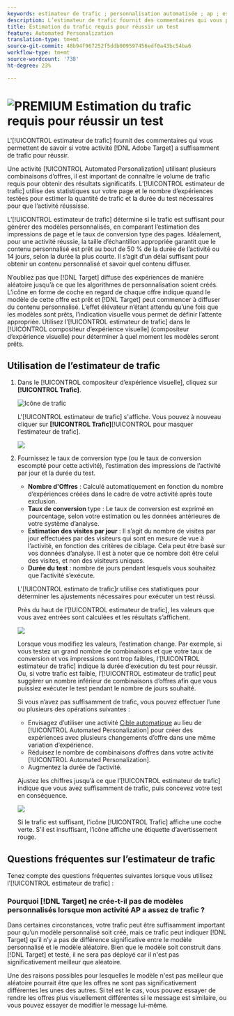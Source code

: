 ```yaml
---
keywords: estimateur de trafic ; personnalisation automatisée ; ap ; estimation du trafic
description: L’estimateur de trafic fournit des commentaires qui vous permettent de savoir si votre activité Adobe Target dispose d’un trafic suffisant pour réussir.
title: Estimation du trafic requis pour réussir un test
feature: Automated Personalization
translation-type: tm+mt
source-git-commit: 48b94f967252f5ddb009597456edf0a43bc54ba6
workflow-type: tm+mt
source-wordcount: '738'
ht-degree: 23%

---
```



# ![PREMIUM](/help/assets/premium.png) Estimation du trafic requis pour réussir un test

L&#39;[!UICONTROL estimateur de trafic] fournit des commentaires qui vous permettent de savoir si votre activité [!DNL Adobe Target] a suffisamment de trafic pour réussir.

Une activité [!UICONTROL Automated Personalization] utilisant plusieurs combinaisons d’offres, il est important de connaître le volume de trafic requis pour obtenir des résultats significatifs. L’[!UICONTROL estimateur de trafic] utilise des statistiques sur votre page et le nombre d’expériences testées pour estimer la quantité de trafic et la durée du test nécessaires pour que l’activité réussisse.

L’[!UICONTROL estimateur de trafic] détermine si le trafic est suffisant pour générer des modèles personnalisés, en comparant l’estimation des impressions de page et le taux de conversion type des pages. Idéalement, pour une activité réussie, la taille d’échantillon appropriée garantit que le contenu personnalisé est prêt au bout de 50 % de la durée de l’activité ou 14 jours, selon la durée la plus courte. Il s’agit d’un délai suffisant pour obtenir un contenu personnalisé et savoir quel contenu diffuser.

N’oubliez pas que [!DNL Target] diffuse des expériences de manière aléatoire jusqu’à ce que les algorithmes de personnalisation soient créés. L’icône en forme de coche en regard de chaque offre indique quand le modèle de cette offre est prêt et [!DNL Target] peut commencer à diffuser du contenu personnalisé. L’effet élévateur n’étant attendu qu’une fois que les modèles sont prêts, l’indication visuelle vous permet de définir l’attente appropriée. Utilisez l’[!UICONTROL estimateur de trafic] dans le [!UICONTROL compositeur d’expérience visuelle] (compositeur d’expérience visuelle) pour déterminer à quel moment les modèles seront prêts.

## Utilisation de l’estimateur de trafic

1. Dans le [!UICONTROL compositeur d’expérience visuelle], cliquez sur **[!UICONTROL Trafic]**.

   ![Icône de trafic](/help/c-activities/t-automated-personalization/assets/icon-traffic.png)

   L&#39;[!UICONTROL estimateur de trafic] s&#39;affiche. Vous pouvez à nouveau cliquer sur **[!UICONTROL Trafic]**[!UICONTROL  pour masquer l’estimateur de trafic].

   ![](assets/ap_est.png)

1. Fournissez le taux de conversion type (ou le taux de conversion escompté pour cette activité), l’estimation des impressions de l’activité par jour et la durée du test.

   * **Nombre d&#39;Offres** : Calculé automatiquement en fonction du nombre d’expériences créées dans le cadre de votre activité après toute exclusion.
   * **Taux de conversion** type : Le taux de conversion est exprimé en pourcentage, selon votre estimation ou les données antérieures de votre système d’analyse.
   * **Estimation des visites par jour** : Il s’agit du nombre de visites par jour effectuées par des visiteurs qui sont en mesure de vue à l’activité, en fonction des critères de ciblage. Cela peut être basé sur vos données d’analyse. Il est à noter que ce nombre doit être celui des visites, et non des visiteurs uniques.
   * **Durée du test** : nombre de jours pendant lesquels vous souhaitez que l’activité s’exécute.

   L&#39;[!UICONTROL estimato de trafic]r utilise ces statistiques pour déterminer les ajustements nécessaires pour exécuter un test réussi.

   Près du haut de l’[!UICONTROL estimateur de trafic], les valeurs que vous avez entrées sont calculées et les résultats s’affichent.

   ![](assets/ap_est_no.png)

   Lorsque vous modifiez les valeurs, l’estimation change. Par exemple, si vous testez un grand nombre de combinaisons et que votre taux de conversion et vos impressions sont trop faibles, l’[!UICONTROL estimateur de trafic] indique la durée d’exécution du test pour réussir. Ou, si votre trafic est faible, l’[!UICONTROL estimateur de trafic] peut suggérer un nombre inférieur de combinaisons d’offres afin que vous puissiez exécuter le test pendant le nombre de jours souhaité.

   Si vous n’avez pas suffisamment de trafic, vous pouvez effectuer l’une ou plusieurs des opérations suivantes :

   * Envisagez d’utiliser une activité [Cible automatique](/help/c-activities/auto-target/auto-target-to-optimize.md) au lieu de [!UICONTROL Automated Personalization] pour créer des expériences avec plusieurs changements d’offre dans une même variation d’expérience.
   * Réduisez le nombre de combinaisons d’offres dans votre activité [!UICONTROL Automated Personalization].
   * Augmentez la durée de l’activité.

   Ajustez les chiffres jusqu’à ce que l’[!UICONTROL estimateur de trafic] indique que vous avez suffisamment de trafic, puis concevez votre test en conséquence.

   ![](assets/ap_est_yes.png)

   Si le trafic est suffisant, l&#39;icône [!UICONTROL Trafic] affiche une coche verte. S’il est insuffisant, l’icône affiche une étiquette d’avertissement rouge.

## Questions fréquentes sur l’estimateur de trafic

Tenez compte des questions fréquentes suivantes lorsque vous utilisez l’[!UICONTROL estimateur de trafic] :

### Pourquoi [!DNL Target] ne crée-t-il pas de modèles personnalisés lorsque mon activité AP a assez de trafic ?

Dans certaines circonstances, votre trafic peut être suffisamment important pour qu’un modèle personnalisé soit créé, mais ce trafic peut indiquer [!DNL Target] qu’il n’y a pas de différence significative entre le modèle personnalisé et le modèle aléatoire. Bien que le modèle soit construit dans [!DNL Target] et testé, il ne sera pas déployé car il n&#39;est pas significativement meilleur que aléatoire.

Une des raisons possibles pour lesquelles le modèle n&#39;est pas meilleur que aléatoire pourrait être que les offres ne sont pas significativement différentes les unes des autres. Si tel est le cas, vous pouvez essayer de rendre les offres plus visuellement différentes si le message est similaire, ou vous pouvez essayer de modifier le message lui-même.

